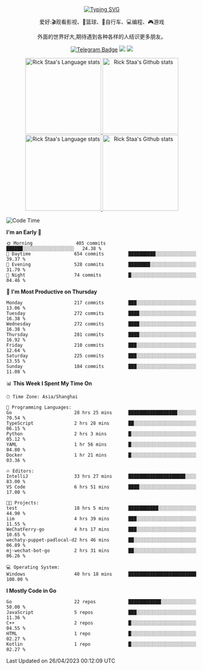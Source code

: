 <div align="center"> 

[![Typing SVG](https://readme-typing-svg.herokuapp.com?size=25&duration=2500&color=eeeeee&vCenter=true&width=200&height=40&lines=Hi+there+%F0%9F%91%8B%F0%9F%8F%BB;I'm+DanBai)](https://git.io/typing-svg)

爱好:🎬观看影视、🏀篮球、🚴自行车、💻编程、🎮游戏

外面的世界好大,期待遇到各种各样的人结识更多朋友。

[![Telegram Badge](https://img.shields.io/badge/-Telegram-blue?style=flat&logo=Telegram&logoColor=white)](https://t.me/danbai9420) 
[![](https://img.shields.io/badge/-Blog-brightgreen?style=flat&logo=Blogger&logoColor=white)](https://p00q.cn)
[![](https://img.shields.io/badge/-Email-red?style=flat&logo=Mail.Ru&logoColor=white)](mailto:danbai@88.com)
</div>

<!-- Light Mode -->
<div align="center"> 
<a href="https://github.com/anuraghazra/github-readme-stats#gh-light-mode-only">
<img height=200 src="https://github-readme-stats-git-master-rstaa-rickstaa.vercel.app/api/top-langs/?username=danbai225&layout=compact&langs_count=10&hide_border=1&role=OWNER,COLLABORATOR#gh-light-mode-only" alt="Rick Staa's Language stats" />
</a>
<a href="https://github.com/anuraghazra/github-readme-stats#gh-light-mode-only">
<img height=200 src="https://github-readme-stats-git-master-rstaa-rickstaa.vercel.app/api?username=danbai225&show_icons=true&count_private=true&line_height=28&hide_border=1&include_all_commits=true&card_width=450&role=OWNER,COLLABORATOR&exclude_repo=github-readme-stats#gh-light-mode-only" alt="Rick Staa's Github stats" />
</a>
</div>

<!-- Dark Mode -->
<div align="center"> 
<a href="https://github.com/anuraghazra/github-readme-stats#gh-dark-mode-only">
<img height=200 src="https://github-readme-stats-git-master-rstaa-rickstaa.vercel.app/api/top-langs/?username=danbai225&layout=compact&langs_count=10&hide_border=1&role=OWNER,COLLABORATOR&theme=github_dark#gh-dark-mode-only" alt="Rick Staa's Language stats" />
</a>
<a href="https://github.com/anuraghazra/github-readme-stats#gh-dark-mode-only">
<img height=200 src="https://github-readme-stats-git-master-rstaa-rickstaa.vercel.app/api?username=danbai225&show_icons=true&count_private=true&line_height=28&hide_border=1&include_all_commits=true&card_width=450&role=OWNER,COLLABORATOR&exclude_repo=github-readme-stats&theme=github_dark#gh-dark-mode-only" alt="Rick Staa's Github stats" />
</a>
</div>

<!--START_SECTION:waka-->
![Code Time](http://img.shields.io/badge/Code%20Time-206%20hrs%2024%20mins-blue)

**I'm an Early 🐤** 

```text
🌞 Morning                405 commits         ██████░░░░░░░░░░░░░░░░░░░   24.38 % 
🌆 Daytime                654 commits         ██████████░░░░░░░░░░░░░░░   39.37 % 
🌃 Evening                528 commits         ████████░░░░░░░░░░░░░░░░░   31.79 % 
🌙 Night                  74 commits          █░░░░░░░░░░░░░░░░░░░░░░░░   04.46 % 
```
📅 **I'm Most Productive on Thursday** 

```text
Monday                   217 commits         ███░░░░░░░░░░░░░░░░░░░░░░   13.06 % 
Tuesday                  272 commits         ████░░░░░░░░░░░░░░░░░░░░░   16.38 % 
Wednesday                272 commits         ████░░░░░░░░░░░░░░░░░░░░░   16.38 % 
Thursday                 281 commits         ████░░░░░░░░░░░░░░░░░░░░░   16.92 % 
Friday                   210 commits         ███░░░░░░░░░░░░░░░░░░░░░░   12.64 % 
Saturday                 225 commits         ███░░░░░░░░░░░░░░░░░░░░░░   13.55 % 
Sunday                   184 commits         ███░░░░░░░░░░░░░░░░░░░░░░   11.08 % 
```


📊 **This Week I Spent My Time On** 

```text
🕑︎ Time Zone: Asia/Shanghai

💬 Programming Languages: 
Go                       28 hrs 25 mins      ██████████████████░░░░░░░   70.54 % 
TypeScript               2 hrs 28 mins       ██░░░░░░░░░░░░░░░░░░░░░░░   06.15 % 
Python                   2 hrs 3 mins        █░░░░░░░░░░░░░░░░░░░░░░░░   05.12 % 
YAML                     1 hr 56 mins        █░░░░░░░░░░░░░░░░░░░░░░░░   04.80 % 
Docker                   1 hr 21 mins        █░░░░░░░░░░░░░░░░░░░░░░░░   03.36 % 

🔥 Editors: 
IntelliJ                 33 hrs 27 mins      █████████████████████░░░░   83.00 % 
VS Code                  6 hrs 51 mins       ████░░░░░░░░░░░░░░░░░░░░░   17.00 % 

🐱‍💻 Projects: 
test                     18 hrs 5 mins       ███████████░░░░░░░░░░░░░░   44.90 % 
iim                      4 hrs 39 mins       ███░░░░░░░░░░░░░░░░░░░░░░   11.55 % 
WeChatFerry-go           4 hrs 17 mins       ███░░░░░░░░░░░░░░░░░░░░░░   10.65 % 
wechaty-puppet-padlocal-d2 hrs 46 mins       ██░░░░░░░░░░░░░░░░░░░░░░░   06.89 % 
mj-wechat-bot-go         2 hrs 31 mins       ██░░░░░░░░░░░░░░░░░░░░░░░   06.26 % 

💻 Operating System: 
Windows                  40 hrs 18 mins      █████████████████████████   100.00 % 
```

**I Mostly Code in Go** 

```text
Go                       22 repos            ████████████░░░░░░░░░░░░░   50.00 % 
JavaScript               5 repos             ███░░░░░░░░░░░░░░░░░░░░░░   11.36 % 
C++                      2 repos             █░░░░░░░░░░░░░░░░░░░░░░░░   04.55 % 
HTML                     1 repo              █░░░░░░░░░░░░░░░░░░░░░░░░   02.27 % 
Kotlin                   1 repo              █░░░░░░░░░░░░░░░░░░░░░░░░   02.27 % 
```




 Last Updated on 26/04/2023 00:12:09 UTC
<!--END_SECTION:waka-->
